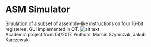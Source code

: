 # ASM Simulator
Simulation of a subset of assembly-like instructions on four 16-bit registeres. GUI implemented in QT.
![alt text](https://github.com/jakubkarczewski/ASM_Simulator/blob/master/gui.png)
<br>
Academic project from 04/2017. Authors: Marcin Szymczak, Jakub Karczewski

